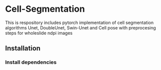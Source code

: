 # Cell-Segmentation
This is respository includes pytorch implementation of cell segmentation algorithms Unet, DoubleUnet, Swin-Unet and Cell pose with preprocesing steps for wholeslide ndpi images
## Installation 
### Install dependencies
